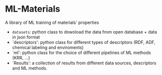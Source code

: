 # ML-Materials
A library of ML training of materials' properties
- `datasets`: python class to dowoload the data from open database + data in json format
- `descriptors': python class for different types of descriptors (RDF, ADF, chemical labeling and enviroments)
- `ml': python class for the choice of different pipelines of ML methods (KRR, ...)
- `Results': a collection of results from different data sources, descriptors and ML methods.
